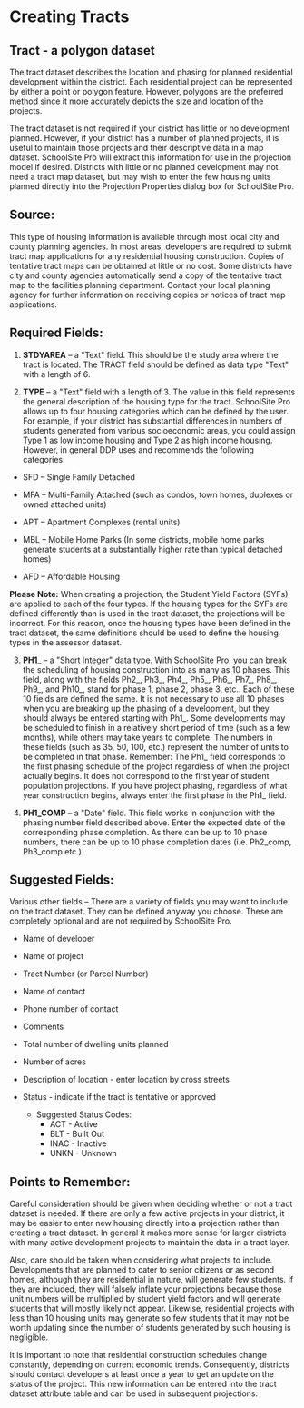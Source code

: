 # Creating Tracts
## Tract - a polygon dataset
The tract dataset describes the location and phasing for planned residential development within the district. Each residential project can be represented by either a point or polygon feature. However, polygons are the preferred method since it more accurately depicts the size and location of the projects.  

 

The tract dataset is not required if your district has little or no development planned. However, if your district has a number of planned projects, it is useful to maintain those projects and their descriptive data in a map dataset. SchoolSite Pro will extract this information for use in the projection model if desired. Districts with little or no planned development may not need a tract map dataset, but may wish to enter the few housing units planned directly into the Projection Properties dialog box for SchoolSite Pro.  

## Source:
This type of housing information is available through most local city and county planning agencies.  In most areas, developers are required to submit tract map applications for any residential housing construction.  Copies of tentative tract maps can be obtained at little or no cost.  Some districts have city and county agencies automatically send a copy of the tentative tract map to the facilities planning department.  Contact your local planning agency for further information on receiving copies or notices of tract map applications.

## Required Fields:
1. **STDYAREA** – a "Text" field.  This should be the study area where the tract is located. The TRACT field should be defined as data type "Text" with a length of 6.

2. **TYPE** – a "Text" field with a length of  3.  The value in this field represents the general description of the housing type for the tract. SchoolSite Pro allows up to four housing categories which can be defined by the user. For example, if your district has substantial differences in numbers of students generated from various socioeconomic areas, you could assign Type 1 as low income housing and Type 2 as high income housing. However, in general DDP uses and recommends the following categories:  

* SFD – Single Family Detached

* MFA – Multi-Family Attached (such as condos, town homes, duplexes or owned attached units)

* APT – Apartment Complexes (rental units)

* MBL – Mobile Home Parks (In some districts, mobile home parks generate students at a substantially higher rate than typical detached homes)

* AFD – Affordable Housing

**Please Note:** When creating a projection, the Student Yield Factors (SYFs) are applied to each of the four types. If the housing types for the SYFs are defined differently than is used in the tract dataset, the projections will be incorrect.  For this reason, once the housing types have been defined in the tract dataset, the same definitions should be used to define the housing types in the assessor dataset.  

 

3. __PH1___ – a "Short Integer" data type. With SchoolSite Pro, you can break the scheduling of housing construction into as many as 10 phases.  This field, along with the fields Ph2_, Ph3_, Ph4_, Ph5_, Ph6_, Ph7_, Ph8_, Ph9_, and Ph10_, stand for phase 1, phase 2, phase 3, etc..  Each of these 10 fields are defined the same.  It is not necessary to use all 10 phases when you are breaking up the phasing of a development, but they should always be entered starting with Ph1_.  Some developments may be scheduled to finish in a relatively short period of time (such as a few months), while others may take years to complete.  The numbers in these fields (such as 35, 50, 100, etc.) represent the number of units to be completed in that phase. Remember: The Ph1_ field corresponds to the first phasing schedule of the project regardless of when the project actually begins. It does not correspond to the first year of student population projections. If you have project phasing, regardless of what year construction begins, always enter the first phase in the Ph1_ field.

4. **PH1_COMP** – a "Date" field.  This field works in conjunction with the phasing number field described above.  Enter the expected date of the corresponding phase completion.  As there can be up to 10 phase numbers, there can be up to 10 phase completion dates (i.e. Ph2_comp, Ph3_comp etc.).

## Suggested Fields:
Various other fields – There are a variety of fields you may want to include on the tract dataset.  They can be defined anyway you choose.  These are completely optional and are not required by SchoolSite Pro.  

* Name of developer

* Name of project

* Tract Number (or Parcel Number)

* Name of contact

* Phone number of contact

* Comments

* Total number of dwelling units planned

* Number of acres

* Description of location - enter location by cross streets

* Status - indicate if the tract is tentative or approved
  * Suggested Status Codes:
    * ACT - Active
    * BLT - Built Out
    * INAC - Inactive
    * UNKN - Unknown

## Points to Remember:
Careful consideration should be given when deciding whether or not a tract dataset is needed. If there are only a few active projects in your district, it may be easier to enter new housing directly into a projection rather than creating a tract dataset. In general it makes more sense for larger districts with many active development projects to maintain the data in a tract layer.

 

Also, care should be taken when considering what projects to include.  Developments that are planned to cater to senior citizens or as second homes, although they are residential in nature, will generate few students.  If they are included, they will falsely inflate your projections because those unit numbers will be multiplied by student yield factors and will generate students that will mostly likely not appear.  Likewise, residential projects with less than 10 housing units may generate so few students that it may not be worth updating since the number of students generated by such housing is negligible.

 

It is important to note that residential construction schedules change constantly, depending on current economic trends. Consequently, districts should contact developers at least once a year to get an update on the status of the project.  This new information can be entered into the tract dataset attribute table and can be used in subsequent projections.
 
